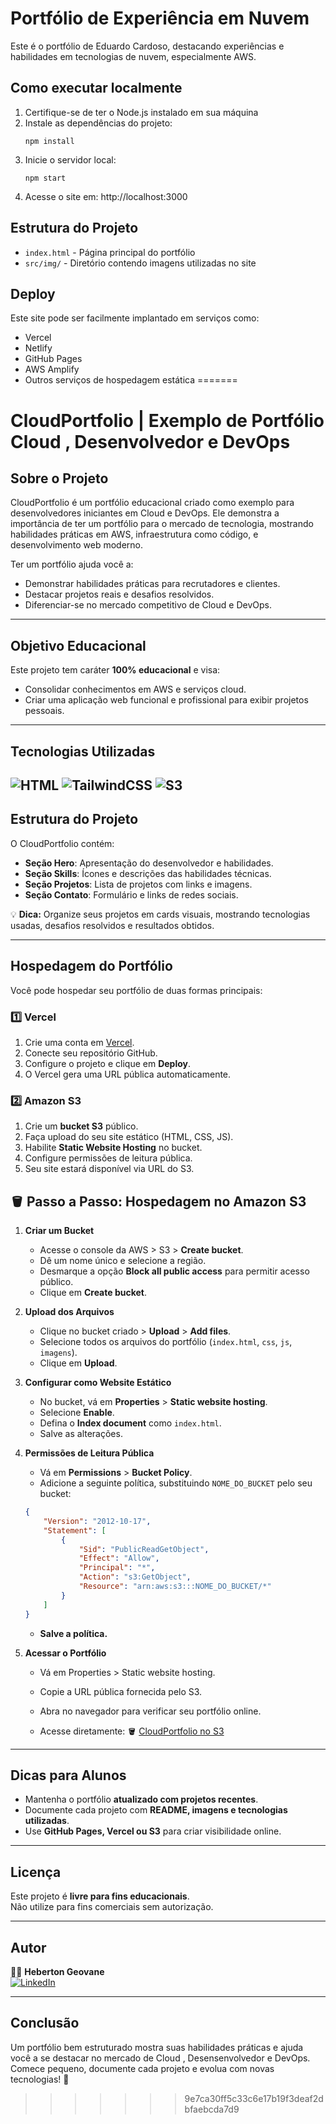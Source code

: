 # Portfólio de Experiência em Nuvem

Este é o portfólio de Eduardo Cardoso, destacando experiências e habilidades em tecnologias de nuvem, especialmente AWS.

## Como executar localmente

1. Certifique-se de ter o Node.js instalado em sua máquina
2. Instale as dependências do projeto:
   ```
   npm install
   ```
3. Inicie o servidor local:
   ```
   npm start
   ```
4. Acesse o site em: http://localhost:3000

## Estrutura do Projeto

- `index.html` - Página principal do portfólio
- `src/img/` - Diretório contendo imagens utilizadas no site

## Deploy

Este site pode ser facilmente implantado em serviços como:
- Vercel
- Netlify
- GitHub Pages
- AWS Amplify
- Outros serviços de hospedagem estática
=======
# CloudPortfolio | Exemplo de Portfólio Cloud , Desenvolvedor e DevOps

## Sobre o Projeto
CloudPortfolio é um portfólio educacional criado como exemplo para desenvolvedores iniciantes em Cloud e DevOps. Ele demonstra a importância de ter um portfólio para o mercado de tecnologia, mostrando habilidades práticas em AWS, infraestrutura como código, e desenvolvimento web moderno.

Ter um portfólio ajuda você a:

- Demonstrar habilidades práticas para recrutadores e clientes.
- Destacar projetos reais e desafios resolvidos.
- Diferenciar-se no mercado competitivo de Cloud e DevOps.

---

## Objetivo Educacional
Este projeto tem caráter **100% educacional** e visa:

- Consolidar conhecimentos em AWS e serviços cloud.
- Criar uma aplicação web funcional e profissional para exibir projetos pessoais.

---

## Tecnologias Utilizadas

![HTML](https://img.shields.io/badge/HTML5-E34F26?logo=html5&logoColor=white) 
![TailwindCSS](https://img.shields.io/badge/TailwindCSS-38B2AC?logo=tailwind-css&logoColor=white)
![S3](https://img.shields.io/badge/AWS-S3-blue?logo=amazon-aws&logoColor=white) 
---

## Estrutura do Projeto
O CloudPortfolio contém:

- **Seção Hero**: Apresentação do desenvolvedor e habilidades.  
- **Seção Skills**: Ícones e descrições das habilidades técnicas.  
- **Seção Projetos**: Lista de projetos com links e imagens.  
- **Seção Contato**: Formulário e links de redes sociais.  

💡 **Dica:** Organize seus projetos em cards visuais, mostrando tecnologias usadas, desafios resolvidos e resultados obtidos.

---

## Hospedagem do Portfólio

Você pode hospedar seu portfólio de duas formas principais:

### 1️⃣ Vercel
1. Crie uma conta em [Vercel](https://vercel.com/).  
2. Conecte seu repositório GitHub.  
3. Configure o projeto e clique em **Deploy**.  
4. O Vercel gera uma URL pública automaticamente.

### 2️⃣ Amazon S3
1. Crie um **bucket S3** público.  
2. Faça upload do seu site estático (HTML, CSS, JS).  
3. Habilite **Static Website Hosting** no bucket.  
4. Configure permissões de leitura pública.  
5. Seu site estará disponível via URL do S3.

## 🪣 Passo a Passo: Hospedagem no Amazon S3

1. **Criar um Bucket**
   - Acesse o console da AWS > S3 > **Create bucket**.
   - Dê um nome único e selecione a região.
   - Desmarque a opção **Block all public access** para permitir acesso público.
   - Clique em **Create bucket**.

2. **Upload dos Arquivos**
   - Clique no bucket criado > **Upload** > **Add files**.
   - Selecione todos os arquivos do portfólio (`index.html`, `css`, `js`, `imagens`).
   - Clique em **Upload**.

3. **Configurar como Website Estático**
   - No bucket, vá em **Properties** > **Static website hosting**.
   - Selecione **Enable**.
   - Defina o **Index document** como `index.html`.
   - Salve as alterações.

4. **Permissões de Leitura Pública**
   - Vá em **Permissions** > **Bucket Policy**.
   - Adicione a seguinte política, substituindo `NOME_DO_BUCKET` pelo seu bucket:

   ```json
   {
       "Version": "2012-10-17",
       "Statement": [
           {
               "Sid": "PublicReadGetObject",
               "Effect": "Allow",
               "Principal": "*",
               "Action": "s3:GetObject",
               "Resource": "arn:aws:s3:::NOME_DO_BUCKET/*"
           }
       ]
   }
   
   ```
   - **Salve a política.**

5. **Acessar o Portfólio**

   - Vá em Properties > Static website hosting.

   - Copie a URL pública fornecida pelo S3.

   - Abra no navegador para verificar seu portfólio online.
   - Acesse diretamente: 🪣  [CloudPortfolio no S3](http://cloudportfolio1.s3-website-us-east-1.amazonaws.com)
---

## Dicas para Alunos
- Mantenha o portfólio **atualizado com projetos recentes**.  
- Documente cada projeto com **README, imagens e tecnologias utilizadas**.  
- Use **GitHub Pages, Vercel ou S3** para criar visibilidade online.  

---

## Licença
Este projeto é **livre para fins educacionais**.  
Não utilize para fins comerciais sem autorização.

---

## Autor
🧑‍🏫 **Heberton Geovane**  
[![LinkedIn](https://img.shields.io/badge/-LinkedIn-0A66C2?style=flat&logo=linkedin&logoColor=white)](https://www.linkedin.com/in/heberton-geovane/)

---

## Conclusão
Um portfólio bem estruturado mostra suas habilidades práticas e ajuda você a se destacar no mercado de Cloud , Desensenvolvedor e DevOps. Comece pequeno, documente cada projeto e evolua com novas tecnologias! 🚀
>>>>>>> 9e7ca30ff5c33c6e17b19f3deaf2dbfaebcda7d9
